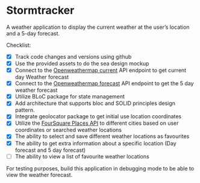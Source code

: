 # Stormtracker

A weather application to display the current weather at the user’s location and a 5-day forecast.

Checklist: 

- [x] Track code changes and versions using github
- [x] Use the provided assets to do the sea design mockup
- [x] Connect to the [Openweathermap current](https://openweathermap.org/current) API endpoint to get current day Weather forecast
- [x] Connect to the [Openweathermap forecast](https://openweathermap.org/forecast5) API endpoint to get the 5 day weather forecast
- [x] Utilize BLoC package for state management
- [x] Add architecture that supports bloc and SOLID principles design pattern.
- [x] Integrate geolocator package to get initial use location coordinates
- [x] Utilize the [FourSquare Places API](https://developer.foursquare.com/reference/autocomplete) to different cities based on user coordinates or searched weather locations
- [x] The ability to select and save different weather locations as favourites
- [x] The ability to get extra information about a specific location (Day forecast and 5 day forecast)
- [ ] The ability to view a list of favourite weather locations

For testing purposes, build this application in debugging mode to be able to view the weather forecast.

